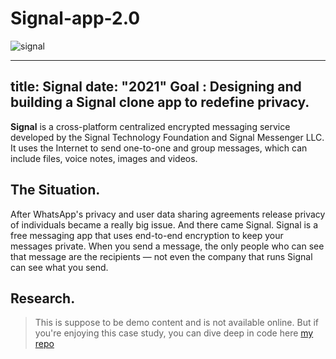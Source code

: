 # Signal-app-2.0
 ![signal](https://user-images.githubusercontent.com/76589507/115562684-5c493480-a2d4-11eb-82f0-5aad4f721cd2.jpg)

---
title: Signal
date: "2021"
Goal : Designing and building a Signal clone app to redefine privacy.
---

**Signal**  is a cross-platform centralized encrypted messaging service developed by the Signal Technology Foundation and Signal Messenger LLC. It uses the Internet to send one-to-one and group messages, which can include files, voice notes, images and videos.

## The Situation.

After WhatsApp's privacy and user data sharing agreements release privacy of individuals became a really big issue. And there came Signal. Signal is a free messaging app that uses end-to-end encryption to keep your messages private. When you send a message, the only people who can see that message are the recipients — not even the company that runs Signal can see what you send.

## Research.

> This is suppose to be demo content and is not available online. But if you're enjoying this case study, you can dive deep in code here [my repo](https://github.com/satish-rajnale/Signal-app-2.0)
